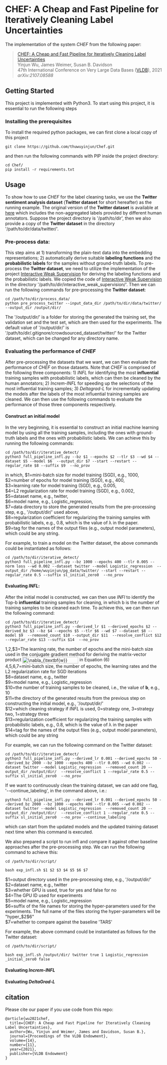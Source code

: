 # CHEF: A Cheap and Fast Pipeline for Iteratively Cleaning Label Uncertainties 
The implementation of the system *CHEF* from the following paper:

> [CHEF: A Cheap and Fast Pipeline for Iteratively Cleaning Label Uncertainties](https://arxiv.org/abs/2107.08588)\
Yinjun Wu, James Weimer, Susan B. Davidson\
47th International Conference on Very Large Data Bases ([VLDB](https://https://vldb.org/2021/)), 2021\
_arXiv:2107.08588_


## Getting Started
This project is implemented with Python3. To start using this project, it is essential to run the following steps

### Installing the prerequisites
To install the required python packages, we can first clone a local copy of this project
```
git clone https://github.com/thuwuyinjun/Chef.git
```
and then run the following commands with PIP inside the project directory:
```
cd Chef/
pip install -r requirements.txt
```

## Usage
To show how to use *CHEF* for the label cleaning tasks, we use the **Twitter sentiment analysis dataset** (**Twitter dataset** for short hereafter) as the running example. The original version of the **Twitter dataset** is available at [here](https://github.com/naimulhuq/Capstone/blob/master/Data/Airline-Full-Non-Ag-DFE-Sentiment%20(raw%20data).csv) which includes the non-aggregated labels provided by different human annotators. Suppose the project directory is '/path/to/dir', then we also provide a copy of the **Twitter dataset** in the directory '/path/to/dir/data/twitter/'.

### Pre-process data:
This step aims at 1) transforming the plain-text data into the embedding representations; 2) automatically derive suitable **labeling functions** and the **probabilistic labels** for the samples without ground-truth labels. To pre-process the **Twitter dataset**, we need to utilize the implementation of the project [Interactive Weak Supervision](https://github.com/benbo/interactive-weak-supervision) for deriving the labeling functions and the probabilistic labels. We copied the code of [Interactive Weak Supervision](https://github.com/benbo/interactive-weak-supervision) in the directory '/path/to/dir/interactive_weak_supervision/'. Then we can run the following commands for pre-processing the **Twitter dataset**:

```
cd /path/to/dir/process_data/
python pre_process_twitter --input_data_dir /path/to/dir/data/twitter/ --output_dir /output/dir/
```

The '/output/dir/' is a folder for storing the generated the training set, the validation set and the test set, which are then used for the experiments. The default value of '/output/dir/' is '/path/to/dir/.gitignore/crowdsourced_dataset/twitter/' for the Twitter dataset, which can be changed for any directory name.

### Evaluating the performance of *CHEF*

After pre-processing the datasets that we want, we can then evaluate the performance of *CHEF* on those datasets. Note that *CHEF* is comprised of the following three components: 1) *INFL* for identifying the most **influential** training samples with probabilistic labels, which can then be cleaned by the human annotators; 2) *Increm-INFL* for speeding up the selections of the most influential training samples; 3) *Deltagrad-L* for incrementally updating the models after the labels of the most influential training samples are cleaned. We can then use the following commands to evaluate the performance of those three components respectively.

#### Construct an initial model
In the very beginning, it is essential to construct an initial machine learning model by using all the training samples, including the ones with ground-truth labels and the ones with probabilistic labels. We can achieve this by running the following commands:
```
cd /path/to/dir/iterative_detect/
python3 full_pipeline_infl.py --bz $1 --epochs $2 --tlr $3 --wd $4 --dataset $5 --model $6  --output_dir $7 --start --restart --regular_rate $8 --suffix $9  --no_prov
```
in which, 
$1=mini-batch size for model training (SGD), e.g., 1000,\
$2=number of epochs for model training (SGD), e.g., 400,\
$3=learning rate for model training (SGD), e.g., 0.005,\
$4=L2 regularization rate for model training (SGD), e.g., 0.002,\
$5=dataset name, e.g., twitter,\
$6=model name, e.g., Logistic_regression,\
$7=data directory to store the generated results from the pre-processing step, e.g., '/output/dir/' used above,\
$8=regularization coefficient for regularizing the training samples with probabilistic labels, e.g., 0.8, which is the value of &lambda; in the paper.\
$9=tag for the names of the output files (e.g., output model parameters), which could be any string.

For example, to train a model on the Twitter dataset, the above commands could be instantiated as follows:

```
cd /path/to/dir/iterative_detect/
python3 full_pipeline_infl.py --bz 1000 --epochs 400 --tlr 0.005 --norm loss --wd 0.002 --dataset twitter --model Logistic_regression  --output_dir /home/wuyinjun/pg_data/twitter/ --start --restart --regular_rate 0.5 --suffix sl_initial_zero0  --no_prov
```





#### Evaluating *INFL*:

After the initial model is constructed, we can then use *INFl* to identify the Top-b **influential** training samples for cleaning, in which b is the number of training samples to be cleaned each time. To achieve this, we can then run the following command:


```
cd /path/to/dir/iterative_detect/
python3 full_pipeline_infl.py --derived_lr $1 --derived_epochs $2 --derived_bz $3 --bz $4 --epochs $5 --tlr $6 --wd $7 --dataset $8 --model $9  --removed_count $10 --output_dir $11  --resolve_conflict $12 --regular_rate $13 --suffix $14  --no_prov
```

$1,$2,$3=The learning rate, the number of epochs and the mini-batch size used in the conjugate gradient method for deriving the matrix-vector product <img src="http://www.sciweavers.org/tex2img.php?eq=%5Cnabla_%7B%5Ctextbf%7Bw%7D%7D%20F%28%5Ctextbf%7Bw%7D%2C%5Cmathcal%7BZ%7D_%7B%5Ctext%7Bval%7D%7D%29%5E%5Ctop%20%5Ctextbf%7BH%7D%5E%7B-1%7D%28%5Ctextbf%7Bw%7D%29&bc=White&fc=Black&im=jpg&fs=12&ff=arev&edit=0" align="center" border="0" alt="\nabla_{\textbf{w}} F(\textbf{w},\mathcal{Z}_{\text{val}})^\top \textbf{H}^{-1}(\textbf{w})" width="179" height="21" /> 
in Equation (6)\
$4,$5,$6,$7=mini-batch size, the number of epochs, the learning rates and the L2 regularization rate for SGD iterations\
$8=dataset name, e.g., twitter\
$9=model name, e.g., Logistic_regression\
$10=the number of training samples to be cleaned, i.e., the value of **b**, e.g., 10\
$11=the directory of the generated results from the previous step on constructing the initial model, e.g., '/output/dir/'\
$12=which cleaning strategy if *INFL* is used, 0=strategy one, 3=strategy two, 1=strategy three\
$13=regularization coefficient for regularizing the training samples with probabilistic labels, e.g., 0.8, which is the value of &lambda; in the paper\
$14=tag for the names of the output files (e.g., output model parameters), which could be any string


For example, we can run the following command on the Twitter dataset:

```
cd /path/to/dir/iterative_detect/
python3 full_pipeline_infl.py --derived_lr 0.001 --derived_epochs 50 --derived_bz 2000 --bz 1000 --epochs 400 --tlr 0.005 --wd 0.002 --dataset twitter --model Logistic_regression  --removed_count 20 --output_dir /output/dir/  --resolve_conflict 1 --regular_rate 0.5 --suffix sl_initial_zero0  --no_prov
```

If we want to continuously clean the training dataset, we can add one flag, '--continue_labeling', in the command above, i.e.:
```
python3 full_pipeline_infl.py --derived_lr 0.001 --derived_epochs 50 --derived_bz 2000 --bz 1000 --epochs 400 --tlr 0.005 --wd 0.002 --dataset twitter --model Logistic_regression  --removed_count 20 --output_dir /output/dir/  --resolve_conflict 1 --regular_rate 0.5 --suffix sl_initial_zero0  --no_prov --continue_labeling
```

which can start from the updated models and the updated training dataset next time when this command is executed. 



We also prepared a script to run infl and compare it against other baseline approaches after the pre-processing step. We can run the following command to achieve this:

```
cd /path/to/dir/script/

bash exp_infl.sh $1 $2 $3 $4 $5 $6 $7
```

$1=output directory used in the pre-processing step, e.g., '/output/dir/'\
$2=dataset name, e.g., twitter \
$3=whether GPU is used, true for yes and false for no \
$4=The GPU ID used for experiments \
$5=model name, e.g., Logistic_regression \
$6=suffix of the file names for storing the hyper-parameters used for the experiments. The full name of the files storing the hyper-parameters will be "hyper_$2$6" \
$7=whether to compare against the baseline 'TARS'


For example, the above command could be instantiated as follows for the Twitter dataset:

```
cd /path/to/dir/script/

bash exp_infl.sh /output/dir/ twitter true 1 Logistic_regression _initial_zero0 false
```



#### Evaluating *Increm-INFL*

#### Evaluating *DeltaGrad-L*


## citation
Please cite our paper if you use code from this repo:

```
@article{wu2021chef,
  title={CHEF: A Cheap and Fast Pipeline for Iteratively Cleaning Label Uncertainties},
  author={Wu, Yinjun and Weimer, James and Davidson, Susan B.},
  journal={Proceedings of the VLDB Endowment},
  volume={14},
  number={11},
  year={2021},
  publisher={VLDB Endowment}
}
```
